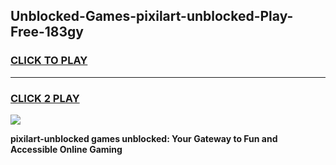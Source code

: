 
## Unblocked-Games-pixilart-unblocked-Play-Free-183gy
<h3>
<a href="https://premium76.site?title=pixilart-unblocked&ref=20M">CLICK TO PLAY</a></h3>
<hr>

<h3>
<a href="https://premium76.site?title=pixilart-unblocked&ref=20M">CLICK 2 PLAY</a>
  
</h3>

<a href="https://premium76.site?title=pixilart-unblocked&ref=19M"><img src="https://clearcache.store/games.png"></a>


**pixilart-unblocked games unblocked: Your Gateway to Fun and Accessible Online Gaming**
